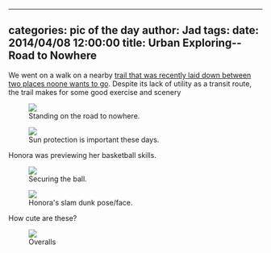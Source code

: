 
---
categories: pic of the day
author: Jad
tags: 
date: 2014/04/08 12:00:00
title: Urban Exploring--Road to Nowhere
---
We went on a walk on a nearby <a href="http://www.austintexas.gov/article/walnut-creek-trail-system">trail that was recently laid down between two places noone wants to go</a>.  Despite its lack of utility as a transit route, the trail makes for some good exercise and scenery
<figure>
<img src="/img/2014/04/08/img_20140408162423_medium.jpg" />
<figcaption>Standing on the road to nowhere.</figcaption>
</figure>

<figure>
<img src="/img/2014/04/08/img_20140408162539_medium.jpg" />
<figcaption>Sun protection is important these days.</figcaption>
</figure>

Honora was previewing her basketball skills.
<figure>
<img src="/img/2014/04/08/img_7832_medium.jpg" />
<figcaption>Securing the ball.</figcaption>
</figure>

<figure>
<img src="/img/2014/04/08/img_7814_medium.jpg" />
<figcaption>Honora's slam dunk pose/face.</figcaption>
</figure>

How cute are these?

<figure>
<img src="/img/2014/04/08/img_7786_medium.jpg" />
<figcaption>Overalls</figcaption>
</figure>
